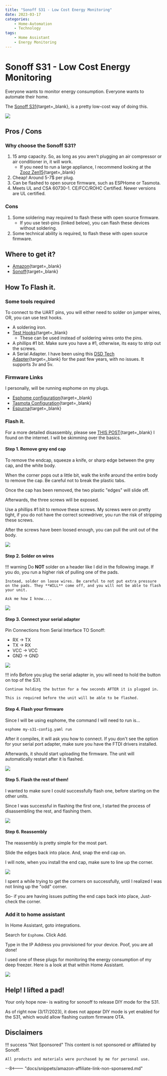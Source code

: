 ```yaml
---
title: "Sonoff S31 - Low Cost Energy Monitoring"
date: 2023-03-17
categories:
    - Home-Automation
    - Technology
tags:
    - Home Assistant
    - Energy Monitoring
---
```


# Sonoff S31 - Low Cost Energy Monitoring

Everyone wants to monitor energy consumption. Everyone wants to automate their home.

The [Sonoff S31](https://amzn.to/3yPSq1T){target=_blank}, is a pretty low-cost way of doing this.

![](./../living-posts/assets-energy-monitoring/sonoff-s31-amazon.webP)

<!-- more -->

## Pros / Cons

### Why choose the Sonoff S31?

1. 15 amp capacity. So, as long as you aren't plugging an air compressor or air conditioner in, it will work.
    * If you need to run a large appliance, I recommend looking at the [Zooz Zen15](https://amzn.to/3JFfhn3){target=_blank}
2. Cheap! Around 5-7$ per plug.
3. Can be flashed to open source firmware, such as ESPHome or Tasmota.
4. Meets UL and CSA 60730-1. CE/FCC/ROHC Certified. Newer versions are UL certified. 

### Cons

1. Some soldering may required to flash these with open source firmware.
    * If you use test-pins (linked below), you can flash these devices without soldering.
2. Some technical ability is required, to flash these with open source firmware. 

## Where to get it?

* [Amazon](https://amzn.to/3yPSq1T){target=_blank}
* [Sonoff](https://sonoff.tech/product/smart-plugs/s31-s31lite/){target=_blank}

## How To Flash it.

### Some tools required

To connect to the UART pins, you will either need to solder on jumper wires, OR, you can use test hooks.
* A soldering iron.
* [Test Hooks](https://www.amazon.com/gp/product/B08M5Z5YFG){target=_blank}
    * These can be used instead of soldering wires onto the pins.
* A phillips #1 bit. Make sure you have a #1, otherwise, its easy to strip out the screws.
* A Serial Adapter. I have been using this [DSD Tech Adapter](https://amzn.to/3n3vbP0){target=_blank} for the past few years, with no issues. It supports 3v and 5v.

### Firmware Links

I personally, will be running esphome on my plugs.

* [Esphome configuration](https://www.esphome-devices.com/devices/Sonoff-S31){target=_blank}
* [Tasmota Configuration](https://tasmota.github.io/docs/devices/Sonoff-S31/){target=_blank}
* [Espurna](https://github.com/xoseperez/espurna/wiki/Hardware-Itead-Sonoff-S31){target=_blank}

### Flash it.

For a more detailed disassembly, please see [THIS POST](https://www.adventurousway.com/blog/sonoff-s31){target=_blank} I found on the internet. I will be skimming over the basics.

#### Step 1. Remove grey end cap

To remove the endcap, squeeze a knife, or sharp edge between the grey cap, and the white body. 

When the corner pops out a little bit, walk the knife around the entire body to remove the cap. Be careful not to break the plastic tabs.

Once the cap has been removed, the two plastic "edges" will slide off. 

Afterwards, the three screws will be exposed.

Use a phillips #1 bit to remove these screws. My screws were on pretty tight, if you do not have the correct screwdriver, you run the risk of stripping these screws.

After the screws have been loosed enough, you can pull the unit out of the body.

![](./assets/sonoff-s31/1-first-unit-disassembled.webP)

#### Step 2. Solder on wires

!!! warning
    Do **NOT** solder on a header like I did in the following image. If you do, you run a higher risk of pulling one of the pads.

    Instead, solder on loose wires. Be careful to not put extra pressure on the pads. They **WILL** come off, and you will not be able to flash your unit.

    Ask me how I know....

![](./assets/sonoff-s31/2-solder-pins.webP)

#### Step 3. Connect your serial adapter

Pin Connections from Serial Interface TO Sonoff:

* RX -> TX
* TX -> RX
* VCC -> VCC
* GND -> GND

![](./assets/sonoff-s31/3-ready-to-flash.webP)

!!! info
    Before you plug the serial adapter in, you will need to hold the button on top of the S31. 

    Continue holding the button for a few seconds AFTER it is plugged in. 

    This is required before the unit will be able to be flashed.


#### Step 4. Flash your firmware

Since I will be using esphome, the command I will need to run is...

`esphome my-s31-config.yaml run`

After it compiles, it will ask you how to connect. If you don't see the option for your serial port adapter, make sure you have the FTDI drivers installed.

Afterwards, it should start uploading the firmware. The unit will automatically restart after it is flashed.

![](./assets/sonoff-s31/4-flashing.webP)

#### Step 5. Flash the rest of them!

I wanted to make sure I could successfully flash one, before starting on the other units.

Since I was successful in flashing the first one, I started the process of disassembling the rest, and flashing them. 

![](./assets/sonoff-s31/5-flashing-the-rest.webP)

#### Step 6. Reassembly

The reassembly is pretty simple for the most part.

Slide the edges back into place. And, snap the end cap on.

I will note, when you install the end cap, make sure to line up the corner.

![](./assets/sonoff-s31/6-line-up-corners.webP)

I spent a while trying to get the corners on successfully, until I realized I was not lining up the "odd" corner. 

So- if you are having issues putting the end caps back into place, Just- check the corner.

### Add it to home assistant

In Home Assistant, goto integrations.

Search for `Esphome`. Click Add.

Type in the IP Address you provisioned for your device. Poof, you are all done!

I used one of these plugs for monitoring the energy consumption of my deep freezer. Here is a look at that within Home Assistant.

![](./assets/sonoff-s31/home-assistant.webP)

## Help! I lifted a pad!

Your only hope now- is waiting for sonooff to release DIY mode for the S31.

As of right now (3/17/2023), it does not appear DIY mode is yet enabled for the S31, which would allow flashing custom firmware OTA.

## Disclaimers

!!! success "Not Sponsored"
    This content is not sponsored or affiliated by Sonoff.

    All products and materials were purchased by me for personal use.

--8<--- "docs/snippets/amazon-affiliate-link-non-sponsered.md"